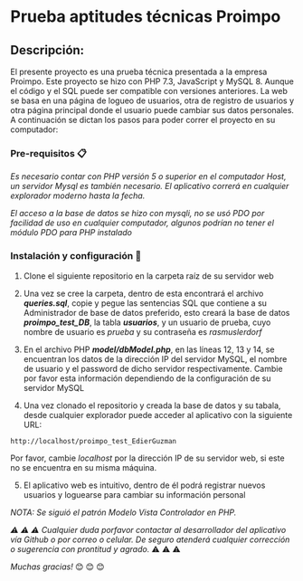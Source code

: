
# Prueba aptitudes técnicas Proimpo

## Descripción:
El presente proyecto es una prueba técnica presentada a la empresa Proimpo.
Este proyecto se hizo con PHP 7.3, JavaScript y MySQL 8. Aunque el código y el SQL puede ser compatible con versiones anteriores.
La web se basa en una página de logueo de usuarios, otra de registro de usuarios y otra página principal donde el usuario puede cambiar sus datos personales.
A continuación se dictan los pasos para poder correr el proyecto en su computador:

### Pre-requisitos 📋

_Es necesario contar con PHP versión 5 o superior en el computador Host, un servidor Mysql es también necesario. El aplicativo correrá en cualquier explorador moderno hasta la fecha._

_El acceso a la base de datos se hizo con mysqli, no se usó PDO por facilidad de uso en cualquier computador, algunos podrían no tener el módulo PDO para PHP instalado_


### Instalación y configuración 🔧

1. Clone el siguiente repositorio en la carpeta raíz de su servidor web

2. Una vez se cree la carpeta, dentro de esta encontrará el archivo ***queries.sql***, copie y pegue las sentencias SQL que contiene a su Administrador de base de datos preferido, esto creará la base de datos ***proimpo_test_DB***, la tabla ***usuarios***, y un usuario de prueba, cuyo nombre de usuario es _prueba_ y su contraseña es _rasmuslerdorf_

3. En el archivo PHP ***model/dbModel.php***, en las líneas 12, 13 y 14, se encuentran los datos de la dirección IP del servidor MySQL, el nombre de usuario y el password de dicho servidor respectivamente. Cambie por favor esta información dependiendo de la configuración de su servidor MySQL

4. Una vez clonado el repositorio y creada la base de datos y su tabala, desde cualquier explorador puede acceder al aplicativo con la siguiente URL:
```
http://localhost/proimpo_test_EdierGuzman
```
Por favor, cambie _localhost_ por la dirección IP de su servidor web, si este no se encuentra en su misma máquina.

5. El aplicativo web es intuitivo, dentro de él podrá registrar nuevos usuarios y loguearse para cambiar su información personal



*NOTA: Se siguió el patrón Modelo Vista Controlador en PHP.*

*:warning: :warning: :warning: Cualquier duda porfavor contactar al desarrollador del aplicativo vía Github o por correo o celular. De seguro atenderá cualquier corrección o sugerencia con prontitud y agrado.* :warning: :warning: :warning:

*Muchas gracias!*  :blush:  :blush:  :blush:

